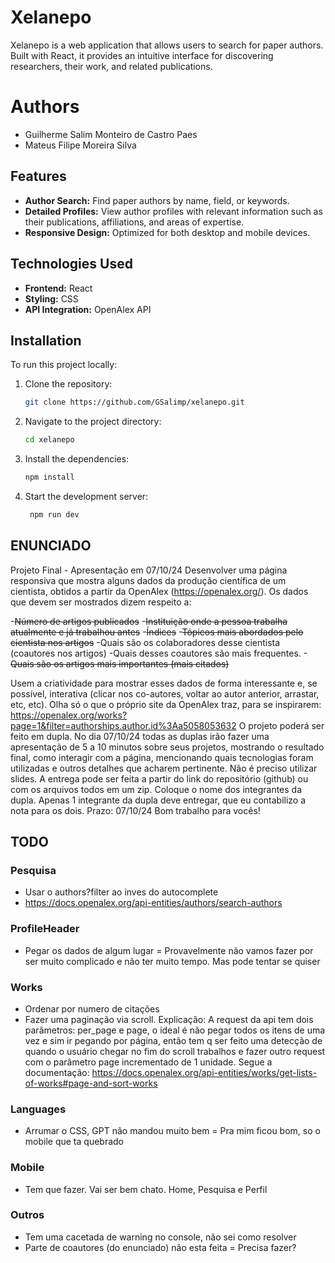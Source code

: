 # Xelanepo

Xelanepo is a web application that allows users to search for paper authors. Built with React, it provides an intuitive interface for discovering researchers, their work, and related publications.

# Authors
- Guilherme Salim Monteiro de Castro Paes
- Mateus Filipe Moreira Silva

## Features

- **Author Search:** Find paper authors by name, field, or keywords.
- **Detailed Profiles:** View author profiles with relevant information such as their publications, affiliations, and areas of expertise.
- **Responsive Design:** Optimized for both desktop and mobile devices.

## Technologies Used

- **Frontend:** React
- **Styling:** CSS
- **API Integration:** OpenAlex API

## Installation

To run this project locally:

1. Clone the repository:
   ```bash
   git clone https://github.com/GSalimp/xelanepo.git

2. Navigate to the project directory:
   ```bash
   cd xelanepo

3. Install the dependencies:
   ```bash
   npm install

4. Start the development server:
   ```bash
    npm run dev

## ENUNCIADO

Projeto Final - Apresentação em 07/10/24
Desenvolver uma página responsiva que mostra alguns dados da produção científica de um cientista, obtidos a partir da OpenAlex (https://openalex.org/). 
Os dados que devem ser mostrados dizem respeito a:

-~~Número de artigos publicados~~
-~~Instituição onde a pessoa trabalha atualmente e já trabalhou antes~~
-~~Índices~~
-~~Tópicos mais abordados pelo cientista nos artigos~~
-Quais são os colaboradores desse cientista (coautores nos artigos)
-Quais desses coautores são mais frequentes.
-~~Quais são os artigos mais importantes (mais citados)~~

Usem a criatividade para mostrar esses dados de forma interessante e, se possível, interativa (clicar nos co-autores, voltar ao autor anterior, arrastar, etc, etc).
Olha só o que o próprio site da OpenAlex traz, para se inspirarem: https://openalex.org/works?page=1&filter=authorships.author.id%3Aa5058053632
O projeto poderá ser feito em dupla.
No dia 07/10/24 todas as duplas irão fazer uma apresentação de 5 a 10 minutos sobre seus projetos, mostrando o resultado final, como interagir com a página, mencionando quais tecnologias foram utilizadas e outros detalhes que acharem pertinente. Não é preciso utilizar slides.
A entrega pode ser feita a partir do link do repositório (github) ou com os arquivos todos em um zip.
Coloque o nome dos integrantes da dupla. Apenas 1 integrante da dupla deve entregar, que eu contabilizo a nota para os dois.
Prazo: 07/10/24
Bom trabalho para vocês!

## TODO

### Pesquisa
- Usar o authors?filter ao inves do autocomplete
- https://docs.openalex.org/api-entities/authors/search-authors

### ProfileHeader
- Pegar os dados de algum lugar = Provavelmente não vamos fazer por ser muito complicado e não ter muito tempo. Mas pode tentar se quiser

### Works
- Ordenar por numero de citações
- Fazer uma paginação via scroll. Explicação: A request da api tem dois parâmetros: per_page e page, o ideal é não pegar todos os itens de uma vez e sim ir pegando por página, então tem q ser feito uma detecção de quando o usuário chegar no fim do scroll trabalhos e fazer outro request com o parâmetro page incrementado de 1 unidade. Segue a documentação: https://docs.openalex.org/api-entities/works/get-lists-of-works#page-and-sort-works

### Languages
- Arrumar o CSS, GPT não mandou muito bem = Pra mim ficou bom, so o mobile que ta quebrado 

### Mobile
- Tem que fazer. Vai ser bem chato. Home, Pesquisa e Perfil 

### Outros
- Tem uma cacetada de warning no console, não sei como resolver
- Parte de coautores (do enunciado) não esta feita = Precisa fazer?
